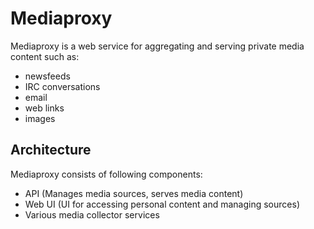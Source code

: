 # Mediaproxy

Mediaproxy is a web service for aggregating and serving private media content
such as:
* newsfeeds
* IRC conversations
* email
* web links
* images

## Architecture

Mediaproxy consists of following components:
- API (Manages media sources, serves media content)
- Web UI (UI for accessing personal content and managing sources)
- Various media collector services
